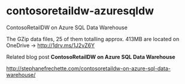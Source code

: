 # contosoretaildw-azuresqldw
ContosoRetailDW on Azure SQL Data Warehouse

The GZip data files, 25 of them totalling approx. 413MB are located on OneDrive ->  http://1drv.ms/1J2vZ6Y

Related blog post **ContosoRetailDW on Azure SQL Data Warehouse**

http://stephanefrechette.com/contosoretaildw-on-azure-sql-data-warehouse/
